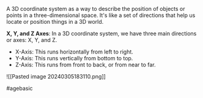 A 3D coordinate system as a way to describe the position of objects or points in a three-dimensional space. It's like a set of directions that help us locate or position things in a 3D world.

**X, Y, and Z Axes**: In a 3D coordinate system, we have three main directions or axes: X, Y, and Z.

- X-Axis: This runs horizontally from left to right.
- Y-Axis: This runs vertically from bottom to top.
- Z-Axis: This runs from front to back, or from near to far.

![[Pasted image 20240305183110.png]]

#agebasic 